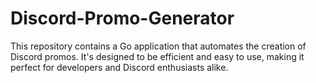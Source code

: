 # Discord-Promo-Generator
This repository contains a Go application that automates the creation of Discord promos. It's designed to be efficient and easy to use, making it perfect for developers and Discord enthusiasts alike.
